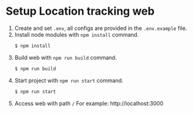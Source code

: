 # Setup Location tracking web
1. Create and set `.env`, all configs are provided in the `.env.example` file.
2. Install node modules with `npm install` command.
    ```sh
    $ npm install
    ```
3. Build web with `npm run build` command.
    ```sh
    $ npm run build
    ```
4. Start project with `npm run start` command.
    ```sh
    $ npm run start
    ```
5. Access web with path `/`
    For example: http://localhost:3000